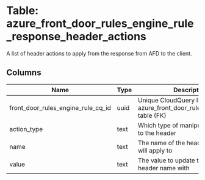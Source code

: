 
# Table: azure_front_door_rules_engine_rule_response_header_actions
A list of header actions to apply from the response from AFD to the client.
## Columns
| Name        | Type           | Description  |
| ------------- | ------------- | -----  |
|front_door_rules_engine_rule_cq_id|uuid|Unique CloudQuery ID of azure_front_door_rules_engine_rules table (FK)|
|action_type|text|Which type of manipulation to apply to the header|
|name|text|The name of the header the action will apply to|
|value|text|The value to update the given header name with|
